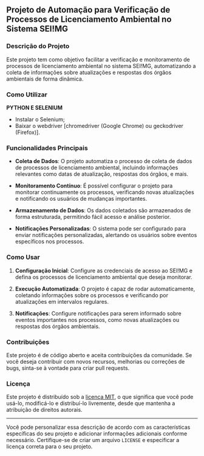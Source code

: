## Projeto de Automação para Verificação de Processos de Licenciamento Ambiental no Sistema SEI!MG

### Descrição do Projeto

Este projeto tem como objetivo facilitar a verificação e monitoramento de processos de licenciamento ambiental no sistema SEI!MG, automatizando a coleta de informações sobre atualizações e respostas dos órgãos ambientais de forma dinâmica.

### Como Utilizar
**PYTHON E SELENIUM**
- Instalar o Selenium;
- Baixar o webdriver [chromedriver (Google Chrome) ou geckodriver (Firefox)].

### Funcionalidades Principais

- **Coleta de Dados**: O projeto automatiza o processo de coleta de dados de processos de licenciamento ambiental, incluindo informações relevantes como datas de atualização, respostas dos órgãos, e mais.

- **Monitoramento Contínuo**: É possível configurar o projeto para monitorar continuamente os processos, verificando novas atualizações e notificando os usuários de mudanças importantes.

- **Armazenamento de Dados**: Os dados coletados são armazenados de forma estruturada, permitindo fácil acesso e análise posterior.

- **Notificações Personalizadas**: O sistema pode ser configurado para enviar notificações personalizadas, alertando os usuários sobre eventos específicos nos processos.

### Como Usar

1. **Configuração Inicial**: Configure as credenciais de acesso ao SEI!MG e defina os processos de licenciamento ambiental que deseja monitorar.

2. **Execução Automatizada**: O projeto é capaz de rodar automaticamente, coletando informações sobre os processos e verificando por atualizações em intervalos regulares.

3. **Notificações**: Configure notificações para serem informado sobre eventos importantes nos processos, como novas atualizações ou respostas dos órgãos ambientais.

### Contribuições

Este projeto é de código aberto e aceita contribuições da comunidade. Se você deseja contribuir com novos recursos, melhorias ou correções de bugs, sinta-se à vontade para criar pull requests.

### Licença

Este projeto é distribuído sob a [licença MIT](LICENSE), o que significa que você pode usá-lo, modificá-lo e distribuí-lo livremente, desde que mantenha a atribuição de direitos autorais.

---

Você pode personalizar essa descrição de acordo com as características específicas do seu projeto e adicionar informações adicionais conforme necessário. Certifique-se de criar um arquivo `LICENSE` e especificar a licença correta para o seu projeto.
